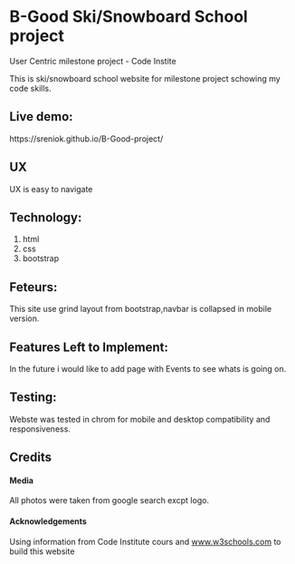 <h1>B-Good Ski/Snowboard School project</h1>

User Centric milestone project - Code Instite

This is ski/snowboard school website for milestone project schowing my code skills.

<h2>Live demo:</h2>
https://sreniok.github.io/B-Good-project/

<h2>UX</h2>
UX is easy to  navigate

<h2>Technology:</h2>

1. html
2. css
3. bootstrap

<h2>Feteurs:</h2>

This site use grind layout from bootstrap,navbar is collapsed in mobile version.


<h2>Features Left to Implement:</h2>

In the future i would like to add page with Events to see whats is going on.

<h2>Testing:</h2>

Webste was tested in chrom for mobile and desktop compatibility and responsiveness. 

<h2>Credits</h2>

<h4>Media</h4>
All photos were taken from google search excpt logo.

<h4>Acknowledgements</h4>

Using information from Code Institute cours and www.w3schools.com to build this website
